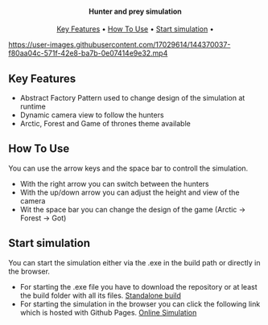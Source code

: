 
<h4 align="center">Hunter and prey simulation</h4>

<p align="center">
  <a href="#key-features">Key Features</a> •
  <a href="#how-to-use">How To Use</a> •
  <a href="#versions">Start simulation</a> •
</p>


https://user-images.githubusercontent.com/17029614/144370037-f80aa04c-571f-42e8-ba7b-0e07414e9e32.mp4


## Key Features

* Abstract Factory Pattern used to change design of the simulation at runtime
* Dynamic camera view to follow the hunters
* Arctic, Forest and Game of thrones theme available

## How To Use

You can use the arrow keys and the space bar to controll the simulation.
* With the right arrow you can switch between the hunters
* With the up/down arrow you can adjust the height and view of the camera
* Wit the space bar you can change the design of the game (Arctic -> Forest -> Got)


## Start simulation

You can start the simulation either via the .exe in the build path or directly in the browser. 

- For starting the .exe file you have to download the repository or at least the build folder with all its files.
[Standalone build](https://github.com/vanthomiy/hunter_and_prey_abstract_factory/tree/main/hunter_and_prey/Build)
- For starting the simulation in the browser you can click the following link which is hosted with Github Pages.
[Online Simulation](https://vanthomiy.github.io/hunter_and_prey_abstract_factory/)

